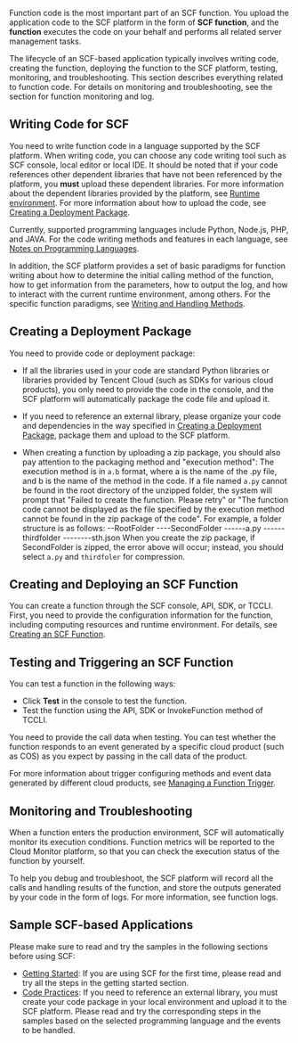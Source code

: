 Function code is the most important part of an SCF function. You upload the application code to the SCF platform in the form of **SCF function**, and the **function** executes the code on your behalf and performs all related server management tasks.

The lifecycle of an SCF-based application typically involves writing code, creating the function, deploying the function to the SCF platform, testing, monitoring, and troubleshooting. This section describes everything related to function code. For details on monitoring and troubleshooting, see the section for function monitoring and log.

## Writing Code for SCF

You need to write function code in a language supported by the SCF platform. When writing code, you can choose any code writing tool such as SCF console, local editor or local IDE. It should be noted that if your code references other dependent libraries that have not been referenced by the platform, you **must** upload these dependent libraries. For more information about the dependent libraries provided by the platform, see [Runtime environment](https://cloud.tencent.com/document/product/583/9694#.E6.89.A7.E8.A1.8C.E7.8E.AF.E5.A2.83.E5.92.8C.E5.8F.AF.E7.94.A8.E5.BA.93). For more information about how to upload the code, see [Creating a Deployment Package](https://cloud.tencent.com/document/product/583/9702).

Currently, supported programming languages include Python, Node.js, PHP, and JAVA. For the code writing methods and features in each language, see [Notes on Programming Languages](https://cloud.tencent.com/document/product/583/11060).

In addition, the SCF platform provides a set of basic paradigms for function writing about how to determine the initial calling method of the function, how to get information from the parameters, how to output the log, and how to interact with the current runtime environment, among others. For the specific function paradigms, see [Writing and Handling Methods](https://cloud.tencent.com/document/product/583/9210).


## Creating a Deployment Package

You need to provide code or deployment package:

- If all the libraries used in your code are standard Python libraries or libraries provided by Tencent Cloud (such as SDKs for various cloud products), you only need to provide the code in the console, and the SCF platform will automatically package the code file and upload it.

- If you need to reference an external library, please organize your code and dependencies in the way specified in [Creating a Deployment Package](https://cloud.tencent.com/document/product/583/9702), package them and upload to the SCF platform.

- When creating a function by uploading a zip package, you should also pay attention to the packaging method and "execution method":
The execution method is in `a.b` format, where a is the name of the .py file, and b is the name of the method in the code. If a file named `a.py` cannot be found in the root directory of the unzipped folder, the system will prompt that "Failed to create the function. Please retry" or "The function code cannot be displayed as the file specified by the execution method cannot be found in the zip package of the code".
For example, a folder structure is as follows:
--RootFolder
----SecondFolder
------a.py
------thirdfolder
--------sth.json
When you create the zip package, if SecondFolder is zipped, the error above will occur; instead, you should select `a.py` and `thirdfoler` for compression.

## Creating and Deploying an SCF Function

You can create a function through the SCF console, API, SDK, or TCCLI. First, you need to provide the configuration information for the function, including computing resources and runtime environment. For details, see [Creating an SCF Function](https://cloud.tencent.com/document/product/583/9207).


## Testing and Triggering an SCF Function

You can test a function in the following ways:

- Click **Test** in the console to test the function.
- Test the function using the API, SDK or InvokeFunction method of TCCLI.

You need to provide the call data when testing. You can test whether the function responds to an event generated by a specific cloud product (such as COS) as you expect by passing in the call data of the product.

For more information about trigger configuring methods and event data generated by different cloud products, see [Managing a Function Trigger](https://cloud.tencent.com/document/product/583/9705).

## Monitoring and Troubleshooting

When a function enters the production environment, SCF will automatically monitor its execution conditions. Function metrics will be reported to the Cloud Monitor platform, so that you can check the execution status of the function by yourself.

To help you debug and troubleshoot, the SCF platform will record all the calls and handling results of the function, and store the outputs generated by your code in the form of logs. For more information, see function logs.

## Sample SCF-based Applications

Please make sure to read and try the samples in the following sections before using SCF:

- [Getting Started](https://cloud.tencent.com/document/product/583/9179): If you are using SCF for the first time, please read and try all the steps in the getting started section.
- [Code Practices](https://cloud.tencent.com/document/product/583/9734): If you need to reference an external library, you must create your code package in your local environment and upload it to the SCF platform. Please read and try the corresponding steps in the samples based on the selected programming language and the events to be handled.




